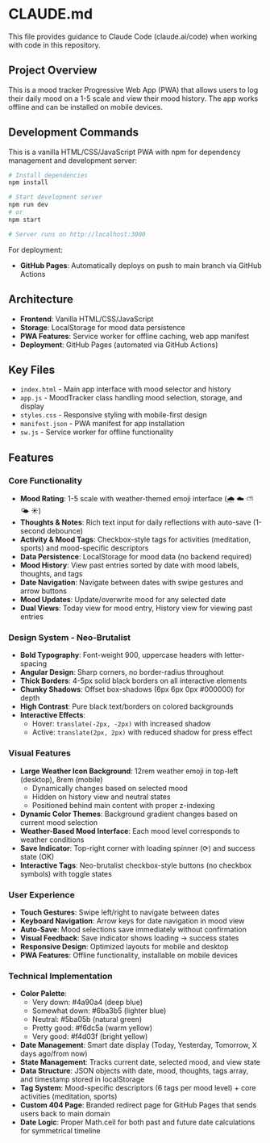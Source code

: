 # CLAUDE.md

This file provides guidance to Claude Code (claude.ai/code) when working with code in this repository.

## Project Overview

This is a mood tracker Progressive Web App (PWA) that allows users to log their daily mood on a 1-5 scale and view their mood history. The app works offline and can be installed on mobile devices.

## Development Commands

This is a vanilla HTML/CSS/JavaScript PWA with npm for dependency management and development server:

```bash
# Install dependencies
npm install

# Start development server
npm run dev
# or
npm start

# Server runs on http://localhost:3000
```

For deployment:
- **GitHub Pages**: Automatically deploys on push to main branch via GitHub Actions

## Architecture

- **Frontend**: Vanilla HTML/CSS/JavaScript
- **Storage**: LocalStorage for mood data persistence
- **PWA Features**: Service worker for offline caching, web app manifest
- **Deployment**: GitHub Pages (automated via GitHub Actions)

## Key Files

- `index.html` - Main app interface with mood selector and history
- `app.js` - MoodTracker class handling mood selection, storage, and display
- `styles.css` - Responsive styling with mobile-first design
- `manifest.json` - PWA manifest for app installation
- `sw.js` - Service worker for offline functionality

## Features

### Core Functionality
- **Mood Rating**: 1-5 scale with weather-themed emoji interface (🌧️ ☁️ ⛅ 🌤️ ☀️)
- **Thoughts & Notes**: Rich text input for daily reflections with auto-save (1-second debounce)
- **Activity & Mood Tags**: Checkbox-style tags for activities (meditation, sports) and mood-specific descriptors
- **Data Persistence**: LocalStorage for mood data (no backend required)
- **Mood History**: View past entries sorted by date with mood labels, thoughts, and tags
- **Date Navigation**: Navigate between dates with swipe gestures and arrow buttons
- **Mood Updates**: Update/overwrite mood for any selected date
- **Dual Views**: Today view for mood entry, History view for viewing past entries

### Design System - Neo-Brutalist
- **Bold Typography**: Font-weight 900, uppercase headers with letter-spacing
- **Angular Design**: Sharp corners, no border-radius throughout
- **Thick Borders**: 4-5px solid black borders on all interactive elements
- **Chunky Shadows**: Offset box-shadows (6px 6px 0px #000000) for depth
- **High Contrast**: Pure black text/borders on colored backgrounds
- **Interactive Effects**: 
  - Hover: `translate(-2px, -2px)` with increased shadow
  - Active: `translate(2px, 2px)` with reduced shadow for press effect

### Visual Features
- **Large Weather Icon Background**: 12rem weather emoji in top-left (desktop), 8rem (mobile)
  - Dynamically changes based on selected mood
  - Hidden on history view and neutral states
  - Positioned behind main content with proper z-indexing
- **Dynamic Color Themes**: Background gradient changes based on current mood selection
- **Weather-Based Mood Interface**: Each mood level corresponds to weather conditions
- **Save Indicator**: Top-right corner with loading spinner (⟳) and success state (OK)
- **Interactive Tags**: Neo-brutalist checkbox-style buttons (no checkbox symbols) with toggle states

### User Experience
- **Touch Gestures**: Swipe left/right to navigate between dates
- **Keyboard Navigation**: Arrow keys for date navigation in mood view
- **Auto-Save**: Mood selections save immediately without confirmation
- **Visual Feedback**: Save indicator shows loading → success states
- **Responsive Design**: Optimized layouts for mobile and desktop
- **PWA Features**: Offline functionality, installable on mobile devices

### Technical Implementation
- **Color Palette**: 
  - Very down: #4a90a4 (deep blue)
  - Somewhat down: #6ba3b5 (lighter blue)  
  - Neutral: #5ba05b (natural green)
  - Pretty good: #f6dc5a (warm yellow)
  - Very good: #f4d03f (bright yellow)
- **Date Management**: Smart date display (Today, Yesterday, Tomorrow, X days ago/from now)
- **State Management**: Tracks current date, selected mood, and view state
- **Data Structure**: JSON objects with date, mood, thoughts, tags array, and timestamp stored in localStorage
- **Tag System**: Mood-specific descriptors (6 tags per mood level) + core activities (meditation, sports)
- **Custom 404 Page**: Branded redirect page for GitHub Pages that sends users back to main domain
- **Date Logic**: Proper Math.ceil for both past and future date calculations for symmetrical timeline